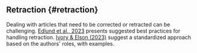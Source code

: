 ## Retraction {#retraction}

Dealing with articles that need to be corrected or retracted can be challenging. [Edlund et al., 2023](https://link.springer.com/article/10.1007/s12144-022-03764-x) presents suggested best practices for handling retraction. [Ivory & Elson (2023)](https://link.springer.com/article/10.1007/s12144-023-05216-6) suggest a standardized approach based on the authors' roles, with examples.